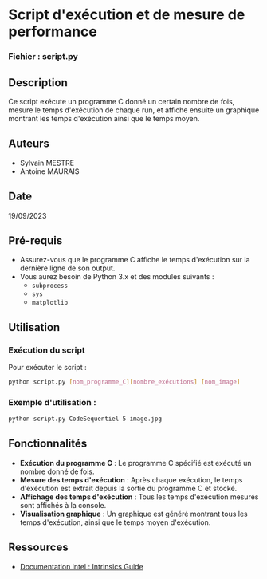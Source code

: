 # Script d'exécution et de mesure de performance

### Fichier : script.py

## Description
Ce script exécute un programme C donné un certain nombre de fois, mesure le temps d'exécution de chaque run, et affiche ensuite un graphique montrant les temps d'exécution ainsi que le temps moyen.

## Auteurs
- Sylvain MESTRE
- Antoine MAURAIS

## Date
19/09/2023

## Pré-requis

- Assurez-vous que le programme C affiche le temps d'exécution sur la dernière ligne de son output.
- Vous aurez besoin de Python 3.x et des modules suivants :
  - `subprocess`
  - `sys`
  - `matplotlib`

## Utilisation

### Exécution du script

Pour exécuter le script :

```bash
python script.py [nom_programme_C][nombre_exécutions] [nom_image]
```

### Exemple d'utilisation :

```bash
python script.py CodeSequentiel 5 image.jpg
```

## Fonctionnalités

- **Exécution du programme C** : Le programme C spécifié est exécuté un nombre donné de fois.
- **Mesure des temps d'exécution** : Après chaque exécution, le temps d'exécution est extrait depuis la sortie du programme C et stocké.
- **Affichage des temps d'exécution** : Tous les temps d'exécution mesurés sont affichés à la console.
- **Visualisation graphique** : Un graphique est généré montrant tous les temps d'exécution, ainsi que le temps moyen d'exécution.

## Ressources

- [Documentation intel : Intrinsics Guide ](https://www.intel.com/content/www/us/en/docs/intrinsics-guide/index.html#)